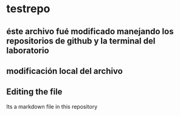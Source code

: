 # testrepo
## éste archivo fué modificado manejando los repositorios de github y la terminal del laboratorio
## modificación local del archivo
## Editing the file

Its a markdown file in this repository
